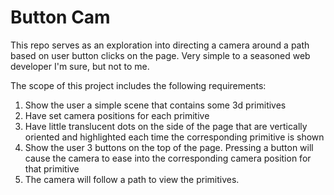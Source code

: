 # Button Cam
This repo serves as an exploration into directing a camera around a path based on user button clicks on the page. Very simple to a seasoned web developer I'm sure, but not to me.

The scope of this project includes the following requirements:

1. Show the user a simple scene that contains some 3d primitives
2. Have set camera positions for each primitive
3. Have little translucent dots on the side of the page that are vertically oriented and highlighted each time the corresponding primitive is shown 
4. Show the user 3 buttons on the top of the page. Pressing a button will cause the camera to ease into the corresponding camera position for that primitive
5. The camera will follow a path to view the primitives.

